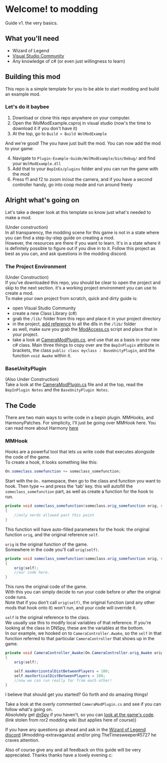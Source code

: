 # Welcome! to modding

Guide v1. the very basics.

## What you'll need
- Wizard of Legend
- [Visual Studio Community](https://visualstudio.microsoft.com/thank-you-downloading-visual-studio/?sku=Community&rel=16)
- Any knowledge of c# (or even just willingness to learn)

## Building this mod
This repo is a simple template for you to be able to start modding and build an example mod. 

### Let's do it baybee

1. Download or clone this repo anywhere on your computer.
2. Open the WolModExample.csproj in visual studio (now's the time to download it if you don't have it)
3. At the top, go to `Build > Build WolModExample`

And we're good! The you have just built the mod. You can now add the mod to your game:

4. Navigate to `Plugin-Example-Guide/WolModExample/bin/Debug/` and find your `WolModExample.dll`
5. Add that to your `BepInEx/plugins` folder and you can run the game with the mod
6. Press f1 and f2 to zoom in/out the camera, and if you have a second controller handy, go into coop mode and run around freely

## Alright what's going on
Let's take a deeper look at this template so know just what's needed to make a mod.

(Under construction)  
In all transparency, the modding scene for this game is not in a state where you can find a step-by-step guide on creating a mod.  
However, the resources are there if you want to learn. It's in a state where it is definitely possible to figure out if you dive in to it. Follow this project as best as you can, and ask questions in the modding discord.  

### The Project Environment
(Under Construction)  
If you've downloaded this repo, you should be clear to open the project and skip to the next section. it's a working project environment you can use to create a mod.  
To make your own project from scratch, quick and dirty guide is:  
- open Visual Studio Community
- create a new Class Library (c#)
- grab the `/lib/` folder from this repo and place it in your project directory
- in the project, [add reference](https://docs.microsoft.com/en-us/visualstudio/ide/managing-references-in-a-project?view=vs-2019) to all the dlls in the `/lib/` folder
- as well, make sure you grab the [ModAccess.cs](https://github.com/WoL-Modding-Extravaganza/Plugin-Example-Guide/blob/main/WolModExample/ModAccess.cs) script and place that in your project.
- take a look at [CameraModPlugin.cs](https://github.com/WoL-Modding-Extravaganza/Plugin-Example-Guide/blob/main/WolModExample/CameraModPlugin.cs), and use that as a basis in your new c# class. Main three things to copy over are the `BepInPlugin` attribute in brackets, the class `public class myclass : BaseUnityPlugin`, and the function `void Awake` within it.

### BaseUnityPlugin

(Also Under Construction)  
Take a look at the [CameraModPlugin.cs](https://github.com/WoL-Modding-Extravaganza/Plugin-Example-Guide/blob/main/WolModExample/CameraModPlugin.cs) file and at the top, read the `BepInPlugin Notes` and the `BaseUnityPlugin Notes`.  

## The Code

There are two main ways to write code in a bepin plugin. MMHooks, and HarmonyPatches. For simplicity, I'll just be going over MMHook here. You can read more about Harmony [here](https://github.com/BepInEx/HarmonyX/wiki/Basic-usage)

### MMHook

Hooks are a powerful tool that lets us write code that executes alongside the code of the game.  
To create a hook, it looks something like this:

```c#
On.someclass.somefunction += someclass_somefunction;
```

Start with the `On.` namespace, then go to the class and function you want to hook. Then type `+=` and press the 'tab' key. this will autofill the `someclass_somefunction` part, as well as create a function for the hook to run.

```c#
private void someclass_somefunction(someclass.orig_somefunction orig, someclass self) 
{
	//only nerds allowed past this point 
}
```
This function will have auto-filled parameters for the hook: the original function `orig`, and the original reference `self`.  

`orig` is the original function of the game.  
Somewhere in the code you'll call `orig(self)`.

```c#
private void someclass_somefunction(someclass.orig_somefunction orig, someclass self) 
{
	orig(self);
	//our code here.
}
```
This runs the original code of the game.  
With this you can simply decide to run your code before or after the original code runs.  
Note that if you don't call `orig(self)`, the original function (and any other mods that hook onto it) won't run, and your code will override it.

`self` is the original reference to the class.  
We usually use this to modify local variables of that reference. If you're looking at the class in DNSpy, these are the variables at the bottom.  
In our example, we hooked on to `CameraController.Awake`, so the `self` in that function referred to that particular `CameraController` that shows up in the game.

```c#
private void CameraController_Awake(On.CameraController.orig_Awake orig, CameraController self) 
{
	orig(self);

	self.maxHorizontalDistBetweenPlayers = 100;
	self.maxVerticalDistBetweenPlayers = 100;
	//now we can run really far from each other!
}
```
I believe that should get you started? Go forth and do amazing things!

Take a look at the overly commented `CameraModPlugin.cs` and see if you can follow what's going on.  
Absolutely get [dnSpy](https://github.com/risk-of-thunder/R2Wiki/wiki/Code-Analysis-with-dnSpy) if you haven't, so you can [look at the game's code](https://github.com/risk-of-thunder/R2Wiki/wiki/Code-Analysis-with-dnSpy). (link stolen from ror2 modding wiki (but applies here of course))  

If you have any questions go ahead and ask in the [Wizard of Legend discord](https://discord.gg/wizardoflegend) (#modding-extravaganza) and/or ping TheTimesweeper#5727 he craves attention.

Also of course give any and all feedback on this guide will be very appreciated. Thanks thanks have a lovely evening c:
